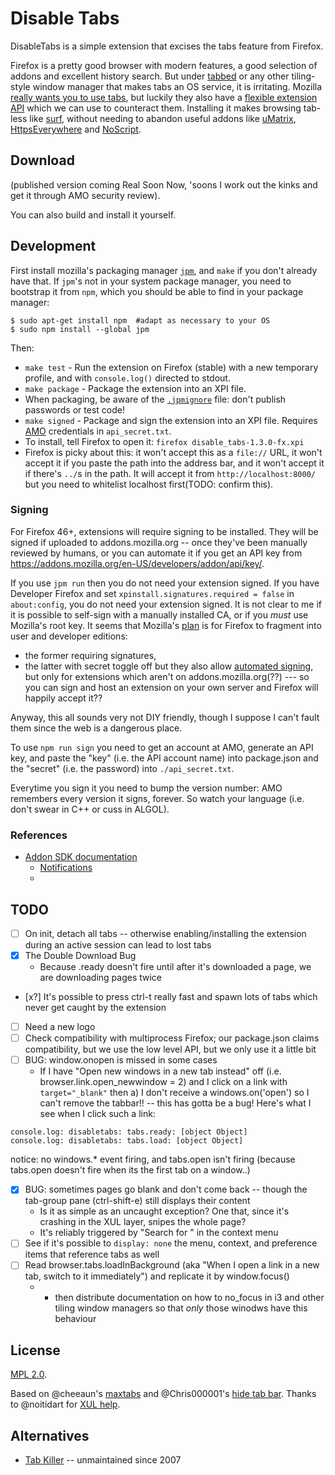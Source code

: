 Disable Tabs
=============

DisableTabs is a simple extension that excises the tabs feature from Firefox.

Firefox is a pretty good browser with modern features, a good selection of addons and excellent history search.
But under [tabbed](http://tools.suckless.org/tabbed/) or any other tiling-style window manager that makes tabs an OS service, it is irritating.
Mozilla [really wants you to use tabs](https://support.mozilla.org/en-US/questions/968331),
but luckily they also have a [flexible extension API](https://developer.mozilla.org/en-US/Add-ons/SDK/High-Level_APIs/tabs) which we can use to counteract them.
Installing it makes browsing tab-less like [surf](http://surf.suckless.org/), without needing to abandon useful addons like [uMatrix](https://github.com/gorhill/uMatrix/), [HttpsEverywhere](https://www.eff.org/https-everywhere) and [NoScript](https://noscript.net/).

Download
---

(published version coming Real Soon Now, 'soons I work out the kinks and get it through AMO security review).

You can also build and install it yourself.

Development
---

First install mozilla's packaging manager [`jpm`](https://github.com/mozilla/jpm), and `make` if you don't already have that. If `jpm`'s not in your system package manager, you need to bootstrap it from `npm`, which you should be able to find in your package manager:
```
$ sudo apt-get install npm  #adapt as necessary to your OS
$ sudo npm install --global jpm
```

Then:
- `make test` - Run the extension on Firefox (stable) with a new temporary profile, and with `console.log()` directed to stdout.
- `make package` - Package the extension into an XPI file.
 - When packaging, be aware of the [`.jpmignore`](https://developer.mozilla.org/en-US/Add-ons/SDK/Tools/jpm#Using_.jpmignore_to_ignore_files) file: don't publish passwords or test code!
- `make signed` - Package and sign the extension into an XPI file. Requires [AMO](https://addons.mozilla.org) credentials in `api_secret.txt`.
- To install, tell Firefox to open it: `firefox disable_tabs-1.3.0-fx.xpi`
 - Firefox is picky about this: it won't accept this as a `file://` URL, it won't accept it if you paste the path into the address bar, and it won't accept it if there's `../`s in the path. It will accept it from `http://localhost:8000/` but you need to whitelist localhost first(TODO: confirm this).




### Signing

For Firefox 46+, extensions will require signing to be installed.
They will be signed if uploaded to addons.mozilla.org -- once they've been manually reviewed by humans,
or you can automate it if you get an API key from https://addons.mozilla.org/en-US/developers/addon/api/key/.

If you use `jpm run` then you do not need your extension signed.
If you have Developer Firefox and set `xpinstall.signatures.required = false` in `about:config`, you do not need your extension signed.
It is not clear to me if it is possible to self-sign with a manually installed CA, or if you *must* use Mozilla's root key.
It seems that Mozilla's [plan](https://wiki.mozilla.org/Addons/Extension_Signing) is for Firefox to fragment into user and developer editions:
 * the former requiring signatures,
 * the latter with secret toggle off
but they also allow [automated signing](https://developer.mozilla.org/en-US/Add-ons/SDK/Tools/jpm#jpm_sign),
but only for extensions which aren't on addons.mozilla.org(??) --- so you can sign and host an extension on your own server and Firefox will happily accept it??

Anyway, this all sounds very not DIY friendly, though I suppose I can't fault them since the web is a dangerous place.

To use `npm run sign` you need to get an account at AMO, generate an API key, and paste the "key" (i.e. the API account name) into package.json and the "secret" (i.e. the password) into `./api_secret.txt`.

Everytime you sign it you need to bump the version number: AMO remembers every version it signs, forever. So watch your language (i.e. don't swear in C++ or cuss in ALGOL).

### References

* [Addon SDK documentation](https://developer.mozilla.org/en-US/docs/Mozilla/Add-ons/SDK)
  * [Notifications](https://developer.mozilla.org/en-US/Add-ons/SDK/High-Level_APIs/notifications)
  * 


TODO
----

* [ ] On init, detach all tabs -- otherwise enabling/installing the extension during an active session can lead to lost tabs
* [x] The Double Download Bug
  - Because .ready doesn't fire until after it's downloaded a page, we are downloading pages twice
* [x?] It's possible to press ctrl-t really fast and spawn lots of tabs which never get caught by the extension
* [ ] Need a new logo
* [ ] Check compatibility with multiprocess Firefox; our package.json claims compatibility, but we use the low level API, but we only use it a little bit
* [ ] BUG: window.onopen is missed in some cases
  * If I have "Open new windows in a new tab instead" off (i.e. browser.link.open_newwindow = 2)
    and I click on a link with `target="_blank"`
    then a) I don't receive a windows.on('open') so I can't remove the tabbar!! -- this has gotta be a bug!
    Here's what I see when I click such a link:
```
console.log: disabletabs: tabs.ready: [object Object]
console.log: disabletabs: tabs.load: [object Object]
```
   notice: no windows.* event firing, and tabs.open isn't firing (because tabs.open doesn't fire when its the first tab on a window..)
* [x] BUG: sometimes pages go blank and don't come back -- though the tab-group pane (ctrl-shift-e) still displays their content
  * Is it as simple as an uncaught exception? One that, since it's crashing in the XUL layer, snipes the whole page?
  * It's reliably triggered by "Search <engine> for <linktext>" in the context menu
* [ ] See if it's possible to `display: none` the menu, context, and preference items that reference tabs as well
* [ ] Read browser.tabs.loadInBackground (aka "When I open a link in a new tab, switch to it immediately") and replicate it by window.focus()
  * - then distribute documentation on how to no_focus in i3 and other tiling window managers so that *only* those winodws have this behaviour


License
---

[MPL 2.0](https://www.mozilla.org/MPL/2.0/).

Based on @cheeaun's [maxtabs](https://github.com/cheeaun/max-tabs) and @Chris000001's [hide tab bar](https://addons.mozilla.org/en-US/firefox/addon/hide-tab-bar-with-one-tab/). Thanks to @noitidart for [XUL help](https://discourse.mozilla-community.org/t/tear-off-tab-with-sdk/7085).


Alternatives
---

* [Tab Killer](https://addons.mozilla.org/en-US/firefox/addon/tab-killer) -- unmaintained since 2007
